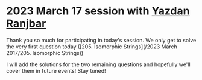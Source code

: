 # 2023 March 17 session with [Yazdan Ranjbar](https://github.com/yazdanra)

Thank you so much for participating in today's session. We only get to solve the very first question today ([205. Isomorphic Strings](/2023 March 2017/205. Isomorphic Strings))

I will add the solutions for the two remaining questions and hopefully we'll cover them in future events! Stay tuned!
